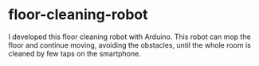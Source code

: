# floor-cleaning-robot
I developed this floor cleaning robot with Arduino. This robot can mop the floor and continue moving, avoiding the obstacles, until the whole room is cleaned by few taps on the smartphone.
